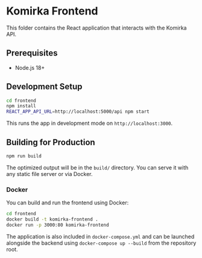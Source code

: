 # Komirka Frontend

This folder contains the React application that interacts with the Komirka API.

## Prerequisites
* Node.js 18+

## Development Setup
```bash
cd frontend
npm install
REACT_APP_API_URL=http://localhost:5000/api npm start
```
This runs the app in development mode on `http://localhost:3000`.

## Building for Production
```bash
npm run build
```
The optimized output will be in the `build/` directory. You can serve it with any static file server or via Docker.

### Docker
You can build and run the frontend using Docker:
```bash
cd frontend
docker build -t komirka-frontend .
docker run -p 3000:80 komirka-frontend
```
The application is also included in `docker-compose.yml` and can be launched alongside the backend using `docker-compose up --build` from the repository root.
